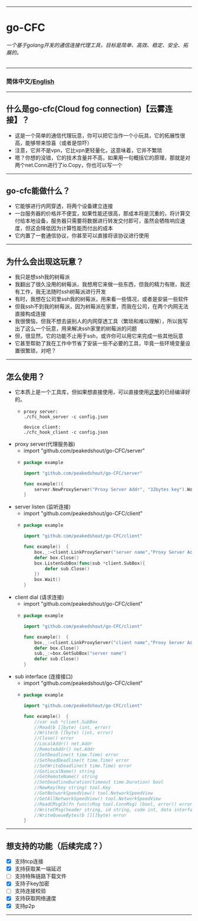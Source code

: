 ***
# go-CFC
###### *一个基于golang开发的通信连接代理工具，目标是简单、高效、稳定、安全、拓展的。*
***
### 简体中文/[English](./README.md)
***
## 什么是go-cfc(Cloud fog connection)【云雾连接】？
- 这是一个简单的通信代理玩意，你可以把它当作一个小玩具，它的拓展性很高，能够带来惊喜（或者是惊吓）
- 注意，它并不是vpn，它比vpn更轻量化，这意味着，它并不繁琐
- 嗯？你想的没错，它的技术含量并不高，如果用一句概括它的原理，那就是对两个net.Conn进行了io.Copy，你也可以写一个
***
## go-cfc能做什么？
- 它能够进行内网穿透，将两个设备建立连接
- 一台服务器的价格并不便宜，如果性能还很高，那成本将是沉重的，将计算交付给本地设备，服务器只需要将数据进行转发交付即可，虽然会牺牲响应速度，但这会降低因为计算性能而付出的成本
- 它内置了一套通信协议，你甚至可以直接将该协议进行使用
***
## 为什么会出现这玩意？
- 我只是想ssh我的树莓派
- 我翻出了很久没用的树莓派，我想用它来做一些东西，但我的精力有限，我还有工作，我无法随时ssh树莓派进行开发
- 有时，我想在公司里ssh我的树莓派，用来看一些情况，或者是安装一些软件
- 但我ssh不到我的树莓派，因为树莓派在家里，而我在公司，在两个内网无法直接构成连接
- 我很懊恼，但我不想去装别人的内网穿透工具（繁琐和难以理解），所以我写出了这么一个玩意，用来解决ssh家里的树莓派的问题
- 但，很显然，它的功能不止用于ssh，或许你可以用它来完成一些其他玩意
- 它甚至帮助了我在工作中节省了安装一些不必要的工具，毕竟一些环境变量设置很繁琐，对吧？
***
## 怎么使用？
- 它本质上是一个工具库，但如果想直接使用，可以直接使用[这里](./_hook-tcp/asset)的已经编译好的。
  - ```
    proxy server:
    ./cfc_hook_server -c config.json
    
    device client:
    ./cfc_hook_client -c config.json
    ```
- proxy server(代理服务器)
  - import "github.com/peakedshout/go-CFC/server"
  - ```go
    package example
    
    import "github.com/peakedshout/go-CFC/server"   
    
    func example(){
        server.NewProxyServer("Proxy Server Addr", "32bytes key").Wait()
    } 
    ```
- server listen (监听连接)
  - import "github.com/peakedshout/go-CFC/client"
  - ```go
    package example
    
    import "github.com/peakedshout/go-CFC/client"
    
    func example()  {
        box,_:=client.LinkProxyServer("server name","Proxy Server Addr", "32bytes key")
        defer box.Close()
        box.ListenSubBox(func(sub *client.SubBox){
            defer sub.Close()
        })
        box.Wait()
    }
    ```
- client dial (请求连接)
  - import "github.com/peakedshout/go-CFC/client"
  - ```go
    package example
    
    import "github.com/peakedshout/go-CFC/client"
    
    func example()  {
        box,_:=client.LinkProxyServer("client name","Proxy Server Addr", "32bytes key")
        defer box.Close()
        sub,_:=box.GetSubBox("server name")
        defer sub.Close()
    }
    ```
- sub interface (连接接口)
  - import "github.com/peakedshout/go-CFC/client"
  - ```go
    package example
    
    import "github.com/peakedshout/go-CFC/client"
    
    func example()  {
        //var sub *client.SubBox
        //Read(b []byte) (int, error)
        //Write(b []byte) (int, error)
        //Close() error
        //LocalAddr() net.Addr
        //RemoteAddr() net.Addr
        //SetDeadline(t time.Time) error
        //SetReadDeadline(t time.Time) error
        //SetWriteDeadline(t time.Time) error
        //GetLocalName() string
        //GetRemoteName() string
        //SetDeadlineDuration(timeout time.Duration) bool
        //NewKey(key string) tool.Key
        //GetNetworkSpeedView() tool.NetworkSpeedView
        //GetAllNetworkSpeedView() tool.NetworkSpeedView
        //ReadCMsgCb(fn func(cMsg tool.ConnMsg) (bool, error)) error
        //WriteCMsg(header string, id string, code int, data interface{}) error
        //WriteQueueBytes(b [][]byte) error
    }
    ```
***
## 想支持的功能（后续完成？）
  - [x] 支持tcp连接
  - [x] 支持获取某一端延迟
  - [ ] 支持特殊链路下载文件
  - [x] 支持子key加密
  - [ ] 支持连接校验
  - [x] 支持获取网络速度
  - [x] 支持p2p
***
